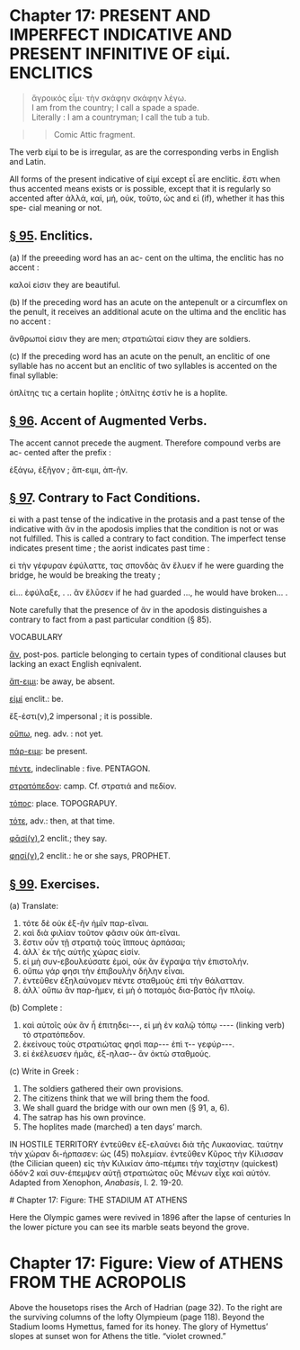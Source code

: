 # Chapter 17: PRESENT AND IMPERFECT INDICATIVE AND PRESENT INFINITIVE OF εἰμί. ENCLITICS

<bibl></bibl>
>  ἄγροικός εἶμι· τὴν σκάφην σκάφην λέγω.<br/>
>  I am from the country; I call a spade a spade.<br/>
>  Literally : I am a countryman; I call the tub a tub.<br/>

>> Comic Attic fragment.






<div type="textpart" subtype="para" n="93">


The verb εἰμί to be is irregular, as are the corresponding verbs in English and Latin.

<div type="textpart" subtype="para" n="94">


All forms of the present indicative of εἰμί except
εἶ are enclitic. ἔστι when thus accented means exists or is
possible, except that it is regularly so accented after ἀλλά,
καί, μή, οὐκ, τοῦτο, ὡς and εἰ (if), whether it has this spe-
cial meaning or not.

## [§ 95](#para95). Enclitics.


(a) If the preeeding word has an ac-
cent on the ultima, the enclitic has no accent :

καλοί εἰσιν they are beautiful.

(b) If the preceding word has an acute on the antepenult or a circumflex on the penult, it receives an additional acute on the ultima and the enclitic has no accent :

ἄνθρωποί εἰσιν they are men;
στρατιῶταί εἰσιν they are soldiers.

<pb n="53"/>

(c) If the preceding word has an acute on the penult,
an enclitic of one syllable has no accent but an enclitic of
two syllables is accented on the final syllable:

ὁπλίτης τις a certain hoplite ;
ὁπλίτης ἐστίν he is a hoplite.

## [§ 96](#para96). Accent of Augmented Verbs.


The accent cannot
precede the augment. Therefore compound verbs are ac-
cented after the prefix :

ἐξάγω, ἐξῆγον ; ἄπ-ειμι, ἀπ-ῆν.

## [§ 97](#para97). Contrary to Fact Conditions.


εἰ with a past tense
of the indicative in the protasis and a past tense of the indicative with ἄν in the apodosis implies that the condition
is not or was not fulfilled. This is called a contrary to
fact condition. The imperfect tense indicates present time ;
the aorist indicates past time :

εἰ τὴν γέφυραν ἐφύλαττε, τας σπονδὰς ἂν ἔλυεν
if he were guarding the bridge, he would be breaking the treaty ;

εἰ... ἐφύλαξε, . .. ἂν ἔλῡσεν
if he had guarded ..., he would have broken... .



Note carefully that the presence of ἄν in the apodosis distinguishes
a contrary to fact from a past particular condition (§ 85).

<div type="textpart" subtype="para" n="98">


VOCABULARY

[ἄν](https://github.com/gregorycrane/CrosbySchaeffer2.0/tree/main/chaps/vocpassages/ἄν.md), post-pos. particle belonging to certain types of conditional clauses but lacking an exact English eqnivalent.

[ἄπ-ειμι](https://github.com/gregorycrane/CrosbySchaeffer2.0/tree/main/chaps/vocpassages/ἄπ-ειμι.md): be away, be absent.

[εἰμί](https://github.com/gregorycrane/CrosbySchaeffer2.0/tree/main/chaps/vocpassages/εἰμί.md) enclit.: be.

<rs type="lemma" n="ἔξεστι">ἔξ-ἐστι(ν)</rs>,2 impersonal ; it is possible.

[οὔπω](https://github.com/gregorycrane/CrosbySchaeffer2.0/tree/main/chaps/vocpassages/οὔπω.md), neg. adv. : not yet.

[πάρ-ειμι](https://github.com/gregorycrane/CrosbySchaeffer2.0/tree/main/chaps/vocpassages/πάρ-ειμι.md): be present.

[πέντε](https://github.com/gregorycrane/CrosbySchaeffer2.0/tree/main/chaps/vocpassages/πέντε.md), indeclinable : five. PENTAGON.

[στρατόπεδον](https://github.com/gregorycrane/CrosbySchaeffer2.0/tree/main/chaps/vocpassages/στρατόπεδον.md): camp. Cf. στρατιά and πεδίον.

[τόπος](https://github.com/gregorycrane/CrosbySchaeffer2.0/tree/main/chaps/vocpassages/τόπος.md): place. TOPOGRAPUY.

[τότε](https://github.com/gregorycrane/CrosbySchaeffer2.0/tree/main/chaps/vocpassages/τότε.md), adv.: then, at that time.

[φᾱσί(ν)](https://github.com/gregorycrane/CrosbySchaeffer2.0/tree/main/chaps/vocpassages/φᾱσί(ν).md),2 enclit.; they say.

[φησί(ν)](https://github.com/gregorycrane/CrosbySchaeffer2.0/tree/main/chaps/vocpassages/φησί(ν).md),2 enclit.: he or she says, PROPHET.



<pb n="54"/>


## [§ 99](#para99). Exercises.




(a) Translate:

1. τότε δὲ οὐκ ἐξ-ῆν ἡμῖν παρ-εῖναι.
2. καὶ διὰ φιλίαν τοῦτον φᾶσιν οὐκ ἀπ-εῖναι.
3. ἔστιν οὖν τῇ στρατιᾷ τοὺς ἵππους ἁρπάσαι;
4. ἀλλ᾽ ἐκ τῆς αὐτῆς χώρας εἰσίν.
5. εἰ μὴ συν-εβουλεύσατε ἐμοί, οὐκ ἂν ἔγραψα τὴν ἐπιστολήν.
6. οὔπω γάρ φησι τὴν ἐπιβουλὴν δήλην εἶναι.
7. ἐντεῦθεν ἐξηλαύνομεν πέντε σταθμοὺς ἐπὶ τὴν θάλατταν.
8. ἀλλ᾽ οὔπω ἂν παρ-ῆμεν, εἰ μὴ ὁ ποταμὸς δια-βατὸς ἣν πλοίῳ.

(b) Complete :
1. καὶ αὐτοῖς οὐκ ἂν ἦ ἐπιτηδει---,  εἰ μὴ ἐν καλῷ
τόπῳ ---- (linking verb) τὸ στρατόπεδον.
2. ἐκείνους τοὺς στρατιώτας φησὶ παρ--- ἐπὶ τ-- γεφύρ---.
3. εἰ ἐκέλευσεν ἡμᾶς, ἐξ-ηλασ-- ἂν ὀκτὼ σταθμούς.

(c) Write in Greek :

1. The soldiers gathered their own provisions.
2. The citizens think that we will bring them the food.
3. We shall guard the bridge with our own men (§ 91, a, 6).
4. The satrap has his own province.
5. The hoplites made (marched) a ten days’ march.

<div type="textpart" subtype="para" n="100">


IN HOSTILE TERRITORY
<quote xml:lang="grc">ἐντεῦθεν ἐξ-ελαύνει διὰ τῆς Λυκαονίας. ταύτην τὴν χώραν
δι-ήρπασεν: ὡς (45) πολεμίαν. ἐντεῦθεν Κῦρος τὴν Κίλισσαν
(the Cilician queen) εἰς τὴν Κιλικίαν ἀπο-πέμπει τὴν ταχίστην
(quickest) ὁδόν·2 καὶ συν-έπεμψεν αὐτῇ στρατιώτας οὓς
Μένων εἶχε καὶ αὐτόν. <quote xml:lang="eng"> <bibl>Adapted from Xenophon, *Anabasis*, I. 2. 19-20.</bibl>




<pb n="55"/>
# Chapter 17: Figure: THE STADIUM AT ATHENS


Here the Olympic games were revived in 1896 after the lapse of centuries
In the lower picture you can see its marble seats beyond the grove.


# Chapter 17: Figure: View of ATHENS FROM THE ACROPOLIS


Above the housetops rises the Arch of Hadrian (page 32). To the right
are the surviving columns of the lofty Olympieum (page 118). Beyond the
Stadium looms Hymettus, famed for its honey. The glory of Hymettus’
slopes at sunset won for Athens the title. “violet crowned.”







<pb n="56"/>




